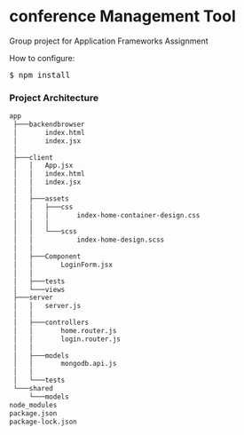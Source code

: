 # conference Management Tool
Group project for Application Frameworks Assignment

How to configure:
<pre>$ npm install</pre>

### Project Architecture
```bash
app
 ├───backendbrowser
 │       index.html
 │       index.jsx
 │
 ├───client
 │   │   App.jsx
 │   │   index.html
 │   │   index.jsx
 │   │
 │   ├───assets
 │   │   ├───css
 │   │   │       index-home-container-design.css
 │   │   │
 │   │   └───scss
 │   │           index-home-design.scss
 │   │
 │   ├───Component
 │   │       LoginForm.jsx
 │   │
 │   ├───tests
 │   └───views
 ├───server
 │   │   server.js
 │   │
 │   ├───controllers
 │   │       home.router.js
 │   │       login.router.js
 │   │
 │   ├───models
 │   │       mongodb.api.js
 │   │
 │   └───tests
 └───shared
     └───models
node_modules
package.json
package-lock.json
```
